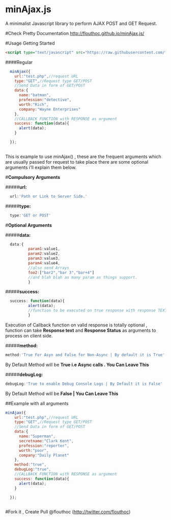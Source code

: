 # minAjax.js
A minimalist Javascript library to perform AJAX POST and GET Request.



#Check Pretty Documentation
http://flouthoc.github.io/minAjax.js/

#Usage
Getting Started
```html
<script type="text/javascript" src="https://raw.githubusercontent.com/flouthoc/minAjax.js/master/index.js"></script>
```


####Regular
```js
  minAjax({
    url:"test.php",//request URL
    type:"GET",//Request type GET/POST
    //Send Data in form of GET/POST
    data:{
      name:"batman",
      profession:"detective",
      worth:"Rich",
      company:"Wayne Enterprises"
    },
    //CALLBACK FUNCTION with RESPONSE as argument
    success: function(data){
      alert(data);
    }

  });
  
````
This is example to use minAjax() , these are the frequent arguments which are usually passed for request to take place there are some optional arguments i'll explain them below.

#<strong>Compulsory Arguments</strong>

#####<b>url:</b>
```js
  url:'Path or Link to Server Side.'
```

#####<b>type:</b>
```js
  type:'GET or POST'
```

#<strong>Optional Arguments</strong>

#####<b>data:</b>
```js
  data:{
          param1:value1,
          param2:value2,
          param3:value3,
          param4:value4,
          //also send Arrays
          foo2:["bar2","bar 3","bar+4"]
          //and blah blah as many param as things support.
          }
```

#####<b>success:</b>
```js
  success: function(data){
          alert(data);
          //function to be executed on true response with response TEXT as argument.
          }
```
Execution of Callback function on valid response is totally optional , function can take <b>Response text</b> and <b>Response Status</b> as arguments to process on client side.

#####<b>method:</b>
```js
method:'True For Asyn and False for Non-Async | By default it is True'
```
By Default Method will be <b>True i.e Async calls . You Can Leave This</b>

#####<b>debugLog:</b>
```js
debugLog:'True to enable Debug Console Logs | By Default it is False'
```
By Default Method will be <b>False | You Can Leave This</b>

##Example with all arguments

```js
minAjax({
    url:"test.php",//request URL
    type:"GET",//Request type GET/POST
    //Send Data in form of GET/POST
    data:{
      name:"Superman",
      secretname:"Clark Kent",
      profession:"reporter",
      worth:"poor",
      company:"Daily Planet"
    },
    method:"true",
    debugLog:"true",
    //CALLBACK FUNCTION with RESPONSE as argument
    success: function(data){
      alert(data);
    }

  });
  
```
#Fork it , Create Pull 
@flouthoc (http://twitter.com/flouthoc)




